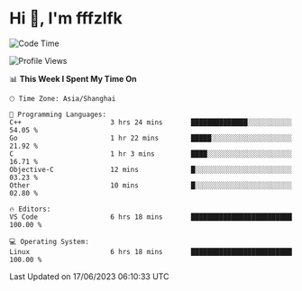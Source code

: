 # Hi 👋, I'm fffzlfk

<!--START_SECTION:waka-->
![Code Time](http://img.shields.io/badge/Code%20Time-232%20hrs%2021%20mins-blue)

![Profile Views](http://img.shields.io/badge/Profile%20Views-0-blue)

📊 **This Week I Spent My Time On** 

```text
🕑︎ Time Zone: Asia/Shanghai

💬 Programming Languages: 
C++                      3 hrs 24 mins       ██████████████░░░░░░░░░░░   54.05 % 
Go                       1 hr 22 mins        █████░░░░░░░░░░░░░░░░░░░░   21.92 % 
C                        1 hr 3 mins         ████░░░░░░░░░░░░░░░░░░░░░   16.71 % 
Objective-C              12 mins             █░░░░░░░░░░░░░░░░░░░░░░░░   03.23 % 
Other                    10 mins             █░░░░░░░░░░░░░░░░░░░░░░░░   02.80 % 

🔥 Editors: 
VS Code                  6 hrs 18 mins       █████████████████████████   100.00 % 

💻 Operating System: 
Linux                    6 hrs 18 mins       █████████████████████████   100.00 % 
```


 Last Updated on 17/06/2023 06:10:33 UTC
<!--END_SECTION:waka-->
